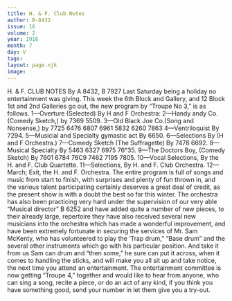 ```yaml
---
title: H. & F. Club Notes
author: B-8432
issue: 16
volume: 2
year: 1916
month: 7
day: V
tags:
layout: page.njk
image:
---
```

H. & F. CLUB NOTES   By A 8432, B 7927       Last Saturday being a holiday no entertainment was giving. This week the 6th Block and Gallery, and 12 Block 1st and 2nd Galleries go out, the new program by “Troupe No 3,” is as follows.       1—Overture (Selected) By H and F Orchestra:       2—Handy andy Co. (Comedy Sketch,) by 7369 5509.       3—Old Black Joe Co.(Song and Nonsense,) by 7725 6476 6807 6961 5832 6260 7863       4—Ventriloquist By 7294.       5—Musicial and Specialty gymastic act By 6650.       6—Selections By (H and F Orchestra.)       7—Comedy Sketch (The Suffragette) By 7478 6692.       8—Musical Specialty By 5463 6327 6975 76°35.       9—The Doctors Boy, (Comedy Sketch) By 7601 6784 76C9 7462 7195 7805.       10—Vocal Selections, By the H. and F. Club Quartette.       11—Selections, By H. and F. Club Orchestra.       12—March; Exit, the H. and F. Orchestra.       The entire program is full of songs and music from start to finish, with surprises and plenty of fun thrown in, and the various talent participating certainly deserves a great deal of credit, as the present show is with a doubt the best so far this winter.       The orchestra has also been practicing very hard under the supervision of our very able “Musical director” B 6252 and have added quite a number of new pieces, to their already large, repertoire they have also received several new musicians into the orchestra which has made a wonderful improvement, and have been extremely fortunate in securing the services of Mr. Sam McKenty, who has volunteered to play the ‘Trap drum,” “Base drum” and the several other instruments which go with his particular position. And take it from us Sam can drum and “then some,” he sure can put it across, when it comes to handling the sticks, and will make you all sit up and take notice, the next time you attend an entertainment.       The entertainment committee is now getting “Troupe 4,” together and would like to hear from anyone, who can sing a song, recite a piece, or do an act of any kind, if you think you have something good, send your number in let them give you a try-out. 
